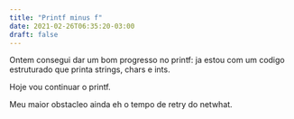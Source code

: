 ```yaml
---
title: "Printf minus f"
date: 2021-02-26T06:35:20-03:00
draft: false
---
```


Ontem consegui dar um bom progresso no printf: ja estou com um codigo estruturado que printa strings, chars e ints.

Hoje vou continuar o printf.

Meu maior obstacleo ainda eh o tempo de retry do netwhat.
